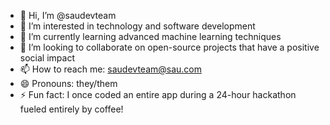 - 👋 Hi, I’m @saudevteam
- 👀 I’m interested in technology and software development
- 🌱 I’m currently learning advanced machine learning techniques
- 💞️ I’m looking to collaborate on open-source projects that have a positive social impact
- 📫 How to reach me: saudevteam@sau.com
- 😄 Pronouns: they/them
- ⚡ Fun fact: I once coded an entire app during a 24-hour hackathon fueled entirely by coffee!
